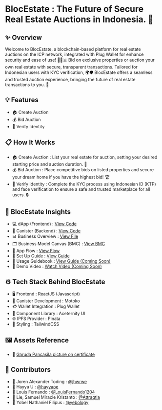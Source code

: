 # BlocEstate : The Future of Secure Real Estate Auctions in Indonesia. 🚀

## ✨ Overview
Welcome to BlocEstate, a blockchain-based platform for real estate auctions on the ICP network, integrated with Plug Wallet for enhance security and ease of use! 🏡🔗📊 Bid on exclusive properties or auction your own real estate with secure, transparent transactions. Tailored for Indonesian users with KYC verification, 🌍🛡️ BlocEstate offers a seamless and trusted auction experience, bringing the future of real estate transactions to you. 🚀

## 💡 Features
- 🏠 Create Auction
- 💰 Bid Auction
- 🙂 Verify Identity

## 📋 How It Works
- 🏠 Create Auction : List your real estate for auction, setting your desired starting price and auction duration. 📅
- 💰 Bid Auction : Place competitive bids on listed properties and secure your dream home if you have the highest bid! 🏆
- 🙂 Verify Identity : Complete the KYC process using Indonesian ID (KTP) and face verification to ensure a safe and trusted marketplace for all users. 🔒

## 🚀 BlocEstate Insights
- 💻 dApp (Frontend) : [View Code](https://github.com/LouisFernando1204/blocestate-dapp.git)
- 🔧 Canister (Backend) : [View Code](https://github.com/LouisFernando1204/blocestate-canister.git)
- 📊 Business Overview : [View File](https://drive.google.com/file/d/1w77QQ_w1LpaP7onKRSzr_nuVb2RYODXo/view?usp=sharing)
- 🗂️ Business Model Canvas (BMC) : [View BMC](https://drive.google.com/file/d/1B4Nd7qeOh-LffyJrZ3qeLqZc__0K7J2i/view?usp=sharing)
- 🔗 App Flow : [View Flow](https://drive.google.com/file/d/16Z1ewb71s-_dzZjyZ4kz9kJjiSFxCDgZ/view?usp=sharing)
- 📝 Set Up Guide : [View Guide](https://github.com/yebology/blocestate-setup-guide.git)
- 📖 Usage Guidebook : [View Guide (Coming Soon)]()
- 🎥 Demo Video : [Watch Video (Coming Soon)]()

## ⚙️ Tech Stack Behind BlocEstate
- 🖥️ Frontend : ReactJS (Javascript)
- 🔧 Canister Development : Motoko
- 💳 Wallet Integration : Plug Wallet
- 🧩 Component Library : Aceternity UI
- 🌐 IPFS Provider : Pinata
- 🎨 Styling : TailwindCSS

## 🖼️ Assets Reference
- 📢 [Garuda Pancasila picture on certificate](https://upload.wikimedia.org/wikipedia/commons/thumb/9/90/National_emblem_of_Indonesia_Garuda_Pancasila.svg/1200px-National_emblem_of_Indonesia_Garuda_Pancasila.svg.png)

## 🤝 Contributors
- 🧑 Joren Alexander Toding : [@jhwrwe](https://github.com/jhwrwe)
- 🧑 Hayya U : [@hayyaoe](https://github.com/hayyaoe)
- 🧑 Louis Fernando : [@LouisFernando1204](https://github.com/LouisFernando1204)
- 🧑 Lie, Samuel Miracle Kristanto : [@Attraqtia](https://github.com/Attraqtia)
- 🧑 Yobel Nathaniel Filipus : [@yebology](https://github.com/yebology)
